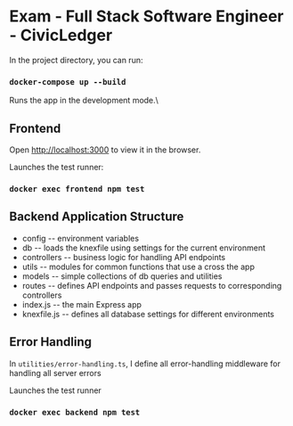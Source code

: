 # Exam - Full Stack Software Engineer - CivicLedger

In the project directory, you can run:

### `docker-compose up --build`

Runs the app in the development mode.\

## Frontend
Open [http://localhost:3000](http://localhost:3000) to view it in the browser.

Launches the test runner:
### `docker exec frontend npm test`


## Backend Application Structure
- config -- environment variables
- db -- loads the knexfile using settings for the current environment
- controllers -- business logic for handling API endpoints
- utils -- modules for common functions that use a cross the app
- models  -- simple collections of db queries and utilities
- routes -- defines API endpoints and passes requests to corresponding controllers
- index.js -- the main Express app
- knexfile.js -- defines all database settings for different environments

## Error Handling

In `utilities/error-handling.ts`, I define all error-handling middleware for handling all server errors

Launches the test runner
### `docker exec backend npm test`

